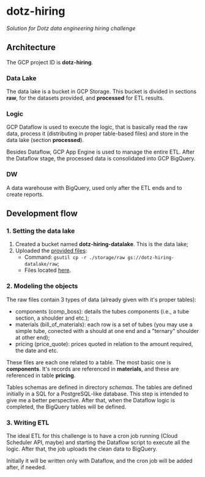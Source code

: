 # dotz-hiring

*Solution for Dotz data engineering hiring challenge*


## Architecture

The GCP project ID is **dotz-hiring**.

### Data Lake

The data lake is a bucket in GCP Storage. This bucket is divided in sections **raw**, for the datasets provided, and **processed** for ETL results.

### Logic

GCP Dataflow is used to execute the logic, that is basically read the raw data, process it (distributing in proper table-based files) and store in the data lake (section **processed**).

Besides Dataflow, GCP App Engine is used to manage the entire ETL. After the Dataflow stage, the processed data is consolidated into GCP BigQuery.

### DW

A data warehouse with BigQuery, used only after the ETL ends and to create reports.


## Development flow

### 1. Setting the data lake

1. Created a bucket named **dotz-hiring-datalake**. This is the data lake;
2. Uploaded the [provided files](./storage/raw):
    - Command: `gsutil cp -r ./storage/raw gs://dotz-hiring-datalake/raw`;
    - Files located [here](https://console.cloud.google.com/storage/browser/dotz-hiring-datalake/raw).

### 2. Modeling the objects

The raw files contain 3 types of data (already given with it's proper tables):

- components (comp_boss): details the tubes components (i.e., a tube section, a shoulder and etc.);
- materials (bill_of_materials): each row is a set of tubes (you may use a simple tube, conected with a should at one end and a "ternary" shoulder at other end);
- pricing (price_quote): prices quoted in relation to the amount required, the date and etc.

These files are each one related to a table. The most basic one is **components**. It's records are referenced in **materials**, and these are referenced in table **pricing**.

Tables schemas are defined in directory *schemas*. The tables are defined initially in a SQL for a PostgreSQL-like database. This step is intended to give me a better perspective. After that, when the Dataflow logic is completed, the BigQuery tables will be defined.

### 3. Writing ETL

The ideal ETL for this challenge is to have a cron job running (Cloud Scheduler API, maybe) and starting the Dataflow script to execute all the logic. After that, the job uploads the clean data to BigQuery.

Initially it will be written only with Dataflow, and the cron job will be added after, if needed.
